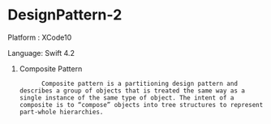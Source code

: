 # DesignPattern-2

Platform : XCode10

Language: Swift 4.2


1. Composite Pattern

             Composite pattern is a partitioning design pattern and describes a group of objects that is treated the same way as a single instance of the same type of object. The intent of a composite is to “compose” objects into tree structures to represent part-whole hierarchies.
